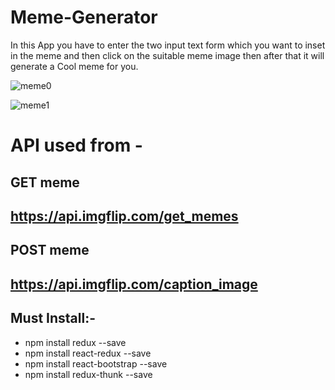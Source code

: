 # Meme-Generator


In this App you have to enter the two input text form which you want to inset in the meme and then click on the suitable meme image 
then after that it will generate a Cool meme for you.


![meme0](https://user-images.githubusercontent.com/29652551/42008034-18ef8fd0-7aa1-11e8-94a7-dd6f0b4fece8.png)

![meme1](https://user-images.githubusercontent.com/29652551/42008046-204b8202-7aa1-11e8-82ab-89f25625233d.png)

# API used from - 

## GET meme
## https://api.imgflip.com/get_memes

## POST meme
## https://api.imgflip.com/caption_image

## Must Install:-
- npm install redux --save
- npm install react-redux --save
- npm install react-bootstrap --save
- npm install redux-thunk --save
